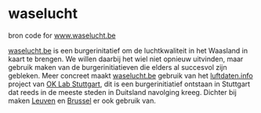 # waselucht

bron code for www.waselucht.be

[waselucht.be][waselucht.be] is een burgerinitatief om de luchtkwaliteit in het Waasland in kaart te brengen. We willen daarbij het wiel niet opnieuw uitvinden, maar gebruik maken van de burgerinitiatieven die elders al succesvol zijn gebleken. Meer concreet maakt [waselucht.be][waselucht.be] gebruik van het [luftdaten.info][luftdaten.info] project van [OK Lab Stuttgart][OK_Lab_Stuttgart], dit is een burgerinitiatief ontstaan in Stuttgart dat reeds in de meeste steden in Duitsland navolging kreeg. Dichter bij maken [Leuven][leuvenair.be] en [Brussel][influencair.be] er ook gebruik van. 

[waselucht.be]: https://www.waselucht.be
[luftdaten.info]: http://luftdaten.info/nl/startpagina/
[OK_Lab_Stuttgart]: https://codefor.de/stuttgart/
[leuvenair.be]: https://leuvenair.be
[influencair.be]: http://influencair.be/
